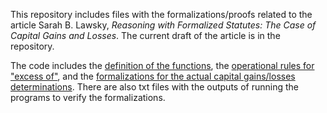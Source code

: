 This repository includes files with the formalizations/proofs related to the article Sarah B. Lawsky, *Reasoning with Formalized Statutes: The Case of Capital Gains and Losses*. The current draft of the article is in the repository.

The code includes the [definition of the functions](https://github.com/slawsk/tax-formalization/blob/main/formalization_rules.py), the [operational rules for "excess of"](https://github.com/slawsk/tax-formalization/blob/main/excessofrules.py), and the [formalizations for the actual capital gains/losses determinations](https://github.com/slawsk/tax-formalization/blob/main/formalize.py). There are also txt files with the outputs of running the programs to verify the formalizations.
